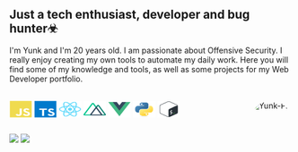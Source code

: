 ## Just a tech enthusiast, developer and bug hunter☣

I'm Yunk and I'm 20 years old. I am passionate about Offensive Security. I really enjoy creating my own tools to automate my daily work. Here you will find some of my knowledge and tools, as well as some projects for my Web Developer portfolio.

<div style="display: inline_block"><br>
  <img align="center" alt="Yunk-Js" height="30" width="40" src="https://raw.githubusercontent.com/devicons/devicon/master/icons/javascript/javascript-plain.svg">
  <img align="center" alt="Yunk-Ts" height="30" width="40" src="https://raw.githubusercontent.com/devicons/devicon/master/icons/typescript/typescript-plain.svg">
  <img align="center" alt="Yunk-React" height="30" width="40" src="https://raw.githubusercontent.com/devicons/devicon/master/icons/react/react-original.svg">
  <img align="center" alt="Yunk-Nuxt" height="30" width="40" src="https://raw.githubusercontent.com/devicons/devicon/master/icons/nuxtjs/nuxtjs-original.svg">
  <img align="center" alt="Yunk-Vue" height="30" width="40" src="https://raw.githubusercontent.com/devicons/devicon/master/icons/vuejs/vuejs-original.svg">
  <img align="center" alt="Yunk-Python" height="30" width="40" src="https://raw.githubusercontent.com/devicons/devicon/master/icons/python/python-original.svg">
  <img align="center" alt="Yunk-Bash" height="30" width="40" src="https://raw.githubusercontent.com/devicons/devicon/master/icons/bash/bash-original.svg">
  <img align="right" alt="Yunk-Pic" height="150" style="border-radius:50px;"
  src="https://media.discordapp.net/attachments/1057021207674884249/1070198064867975168/gif-dhr.gif?width=676&height=676">
</div>
  
  ##
 
<div>
  <a href="https://www.linkedin.com/in/leonardo-martins-yunk" target="_blank"><img src="https://img.shields.io/badge/-LinkedIn-%230077B5?style=for-the-badge&logo=linkedin&logoColor=white" target="_blank"></a>
  <a href = "mailto:Ch4rs3t.sh@gmail.com"><img src="https://img.shields.io/badge/-Gmail-%23333?style=for-the-badge&logo=gmail&logoColor=white" target="_blank"></a>
</div>
<br>


